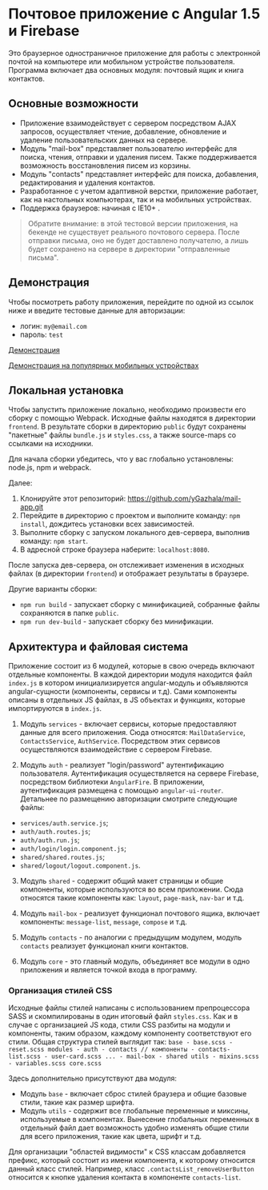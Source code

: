 # Почтовое приложение с Angular 1.5 и Firebase

Это браузерное одностраничное приложение для работы с электронной почтой на компьютере или мобильном устройстве пользователя.
Программа включает два основных модуля: почтовый ящик и книга контактов.

## Основные возможности

- Приложение взаимодействует с сервером посредством AJAX запросов, осуществляет чтение, добавление, обновление и удаление пользовательских данных на сервере.
- Модуль "mail-box" представляет пользователю интерфейс для поиска, чтения, отправки и удаления писем. Также поддерживается возможность восстановления писем из корзины.
- Модуль "contacts" представляет интерфейс для поиска, добавления, редактирования и удаления контактов.
- Разработанное с учетом адаптивной верстки, приложение работает, как на настольных компьютерах, так и на мобильных устройствах.
- Поддержка браузеров: начиная с IE10+ .
> Обратите внимание: в этой тестовой версии приложения, на бекенде не существует реального почтового сервера. После отправки письма, оно не будет доставлено получателю, а лишь будет сохранено на сервере в директории "отправленные письма".

## Демонстрация

Чтобы посмотреть работу приложения, перейдите по одной из ссылок ниже и введите тестовые данные для авторизации:

- логин: `my@email.com`
- пароль: `test`

[Демонстрация](http://ygazhala.github.io/mail-app "Прямая ссылка")

[Демонстрация на популярных мобильных устройствах](http://www.responsinator.com/?url=http%3A%2F%2Fygazhala.github.io%2Fmail-app "Открыть с использованием сервиса responsinator.com")

## Локальная установка

Чтобы запустить приложение локально, необходимо произвести его сборку с помощью Webpack. Исходные файлы находятся в директории `frontend`. В результате сборки в директорию `public` будут сохранены "пакетные" файлы `bundle.js` и `styles.css`, а также source-maps со ссылками на исходники. 

Для начала сборки убедитесь, что у вас глобально установлены: node.js, npm и webpack.

Далее:
1. Клонируйте этот репозиторий: https://github.com/yGazhala/mail-app.git
2. Перейдите в директорию с проектом и выполните команду: `npm install`, дождитесь установки всех зависимостей.
3. Выполните сборку с запуском локального дев-сервера, выполнив команду: `npm start`.
4. В адресной строке браузера наберите: `localhost:8080`.

После запуска дев-сервера, он отслеживает изменения в исходных файлах (в директории `frontend`) и отображает результаты в браузере.

Другие варианты сборки:
- `npm run build` - запускает сборку с минификацией, собранные файлы сохраняются в папке `public`.
- `npm run dev-build` - запускает сборку без минификации.

## Архитектура и файловая система

Приложение состоит из 6 модулей, которые в свою очередь включают отдельные компоненты. В каждой директории модуля находится файл `index.js` в котором инициализируется angular-модуль и объявляются angular-сущности (компоненты, сервисы и т.д). Сами компоненты описаны в отдельных JS файлах, в JS объектах и функциях, которые импортируются в `index.js`.

1. Модуль `services` - включает сервисы, которые предоставляют данные для всего приложения. Сюда относятся: `MailDataService`, `ContactsService`, `AuthService`. Посредством этих сервисов осуществляются взаимодействие с сервером Firebase.

2. Модуль `auth` - реализует "login/password" аутентификацию пользователя. Аутентификация осуществляется на сервере Firebase, посредством библиотеки `AngularFire`. В приложении, аутентификация размещена с помощью `angular-ui-router`. Детальнее по размещению авторизации смотрите следующие файлы:
- `services/auth.service.js`;
- `auth/auth.routes.js`;
- `auth/auth.run.js`;
- `auth/login/login.component.js`;
- `shared/shared.routes.js`;
- `shared/logout/logout.component.js`.

3. Модуль `shared` - содержит общий макет страницы и общие компоненты, которые используются во всем приложении. Сюда относятся такие компоненты как: `layout`, `page-mask`, `nav-bar` и т.д.

4. Модуль `mail-box` - реализует функционал почтового ящика, включает компоненты: `message-list`, `message`, `compose` и т.д.

5. Модуль `contacts` - по аналогии с предыдущим модулем, модуль `contacts` реализует функционал книги контактов.

6. Модуль `core` - это главный модуль, объединяет все модули в одно приложения и является точкой входа в программу.

### Организация стилей CSS

Исходные файлы стилей написаны с использованием препроцессора SASS и скомпилированы в один итоговый файл `styles.css`.
Как и в случае с организацией JS кода, стили CSS разбиты на модули и компоненты, таким образом, каждому компоненту соответствуют его стили.
Общая структура стилей выглядит так:
`
base
	- base.scss
	- reset.scss
modules
	- auth
	- contacts
		// компоненты
		- contacts-list.scss
		- user-card.scss
		...
	- mail-box
	- shared
utils
	- mixins.scss
	- variables.scss
core.scss
`

Здесь дополнительно присутствуют два модуля:
- Модуль `base` - включает сброс стилей браузера и общие базовые стили, такие как размер шрифта.
- Модуль `utils` - содержит все глобальные переменные и миксины, используемые в компонентах. Вынесение глобальных переменных в отдельный файл дает возможность удобно изменять общие стили для всего приложения, такие как цвета, шрифт и т.д. 

Для организации "областей видимости" к CSS классам добавляется префикс, который состоит из имени компонента, к которому относится данный класс стилей.
Например, класс `.contactsList_removeUserButton` относится к кнопке удаления контакта в компоненте `contacts-list`.







